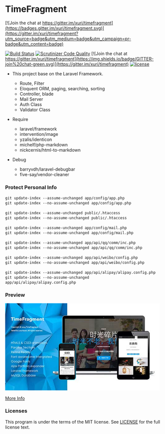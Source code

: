 # TimeFragment

[![Join the chat at https://gitter.im/xuri/timefragment](https://badges.gitter.im/xuri/timefragment.svg)](https://gitter.im/xuri/timefragment?utm_source=badge&utm_medium=badge&utm_campaign=pr-badge&utm_content=badge)

[![Build Status](https://travis-ci.org/xuri/timefragment.svg?branch=master)](https://travis-ci.org/xuri/timefragment) [![Scrutinizer Code Quality](https://scrutinizer-ci.com/g/xuri/timefragment/badges/quality-score.png?b=master)](https://scrutinizer-ci.com/g/xuri/timefragment/?branch=master) [![Join the chat at https://gitter.im/xuri/timefragment](https://img.shields.io/badge/GITTER-join%20chat-green.svg)](https://gitter.im/xuri/timefragment) [![license](https://img.shields.io/github/license/mashape/apistatus.svg?maxAge=2592000)](https://github.com/xuri/timefragment/blob/master/LICENSE)

- This project base on the Laravel Framework.
  - Route, Filter
  - Eloquent ORM, paging, searching, sorting
  - Controller, blade
  - Mail Server
  - Auth Class
  - Validator Class

- Require
  - laravel/framework
  - intervention/image
  - yzalis/identicon
  - michelf/php-markdown
  - nickcernis/html-to-markdown

- Debug
  - barryvdh/laravel-debugbar
  - five-say/vendor-cleaner

### Protect Personal Info

```
git update-index --assume-unchanged app/config/app.php
git update-index --no-assume-unchanged app/config/app.php

git update-index --assume-unchanged public/.htaccess
git update-index --no-assume-unchanged public/.htaccess

git update-index --assume-unchanged app/config/mail.php
git update-index --no-assume-unchanged app/config/mail.php

git update-index --assume-unchanged app/api/qq/comm/inc.php
git update-index --no-assume-unchanged app/api/qq/comm/inc.php

git update-index --assume-unchanged app/api/weibo/config.php
git update-index --no-assume-unchanged app/api/weibo/config.php

git update-index --assume-unchanged app/api/alipay/alipay.config.php
git update-index --no-assume-unchanged app/api/alipay/alipay.config.php
```

### Preview
![TimeFragment](/public/readme/preview.jpg "TimeFragment")

[More Info](http://xuri.me/2014/03/08/timefragment.html)

### Licenses

This program is under the terms of the MIT license. See [LICENSE](https://github.com/xuri/timefragment/blob/master/LICENSE) for the full license text.